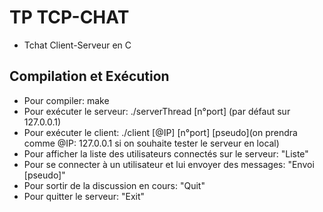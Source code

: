 # TP TCP-CHAT
- Tchat Client-Serveur en C 

## Compilation et Exécution
- Pour compiler: make
- Pour exécuter le serveur: ./serverThread [n°port] (par défaut sur 127.0.0.1)
- Pour exécuter le client: ./client [@IP] [n°port] [pseudo](on prendra comme @IP: 127.0.0.1 si on souhaite tester le serveur en local)
- Pour afficher la liste des utilisateurs connectés sur le serveur: "Liste"
- Pour se connecter à un utilisateur et lui envoyer des messages: "Envoi [pseudo]"
- Pour sortir de la discussion en cours: "Quit"
- Pour quitter le serveur: "Exit"
